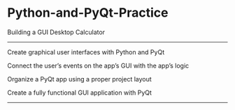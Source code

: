 # Python-and-PyQt-Practice
Building a GUI Desktop Calculator

***
Create graphical user interfaces with Python and PyQt

Connect the user’s events on the app’s GUI with the app’s logic

Organize a PyQt app using a proper project layout

Create a fully functional GUI application with PyQt
***
